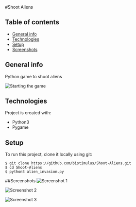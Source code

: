 #Shoot Aliens

## Table of contents
* [General info](#general-info)
* [Technologies](#technologies)
* [Setup](#setup)
* [Screenshots](#screenshots)

## General info

Python game to shoot aliens

![Starting the game](https://github.com/bistimulus/Shoot-Aliens/blob/main/Screenshots/Starting.png?raw=true)

## Technologies
Project is created with:
* Python3
* Pygame 
	
## Setup
To run this project, clone it locally using git:

```
$ git clone https://github.com/bistimulus/Shoot-Aliens.git
$ cd Shoot-Aliens
$ python3 alien_invasion.py

```

##Screenshots
![Screenshot 1](https://github.com/bistimulus/Shoot-Aliens/blob/main/Screenshots/Example_1.png?raw=true)

![Screenshot 2](https://github.com/bistimulus/Shoot-Aliens/blob/main/Screenshots/Example_2.png?raw=true)

![Screenshot 3](https://github.com/bistimulus/Shoot-Aliens/blob/main/Screenshots/Example_3.png?raw=true)
